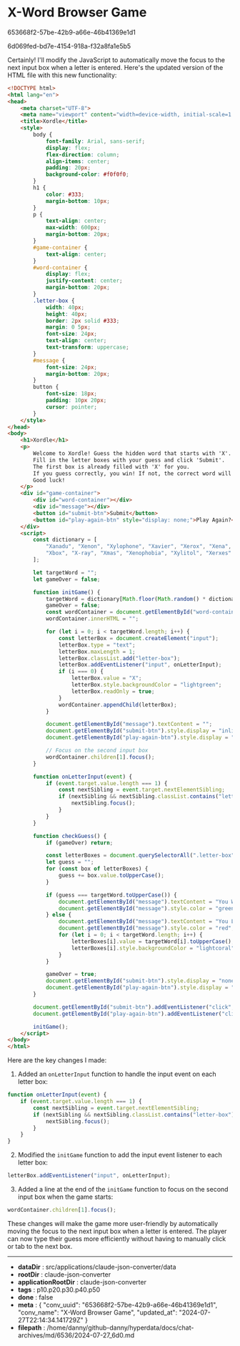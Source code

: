 # X-Word Browser Game

653668f2-57be-42b9-a66e-46b41369e1d1

6d069fed-bd7e-4154-918a-f32a8fa1e5b5

 Certainly! I'll modify the JavaScript to automatically move the focus to the next input box when a letter is entered. Here's the updated version of the HTML file with this new functionality:

```html
<!DOCTYPE html>
<html lang="en">
<head>
    <meta charset="UTF-8">
    <meta name="viewport" content="width=device-width, initial-scale=1.0">
    <title>Xordle</title>
    <style>
        body {
            font-family: Arial, sans-serif;
            display: flex;
            flex-direction: column;
            align-items: center;
            padding: 20px;
            background-color: #f0f0f0;
        }
        h1 {
            color: #333;
            margin-bottom: 10px;
        }
        p {
            text-align: center;
            max-width: 600px;
            margin-bottom: 20px;
        }
        #game-container {
            text-align: center;
        }
        #word-container {
            display: flex;
            justify-content: center;
            margin-bottom: 20px;
        }
        .letter-box {
            width: 40px;
            height: 40px;
            border: 2px solid #333;
            margin: 0 5px;
            font-size: 24px;
            text-align: center;
            text-transform: uppercase;
        }
        #message {
            font-size: 24px;
            margin-bottom: 20px;
        }
        button {
            font-size: 18px;
            padding: 10px 20px;
            cursor: pointer;
        }
    </style>
</head>
<body>
    <h1>Xordle</h1>
    <p>
        Welcome to Xordle! Guess the hidden word that starts with 'X'. 
        Fill in the letter boxes with your guess and click 'Submit'. 
        The first box is already filled with 'X' for you. 
        If you guess correctly, you win! If not, the correct word will be revealed. 
        Good luck!
    </p>
    <div id="game-container">
        <div id="word-container"></div>
        <div id="message"></div>
        <button id="submit-btn">Submit</button>
        <button id="play-again-btn" style="display: none;">Play Again?</button>
    </div>
    <script>
        const dictionary = [
            "Xanadu", "Xenon", "Xylophone", "Xavier", "Xerox", "Xena",
            "Xbox", "X-ray", "Xmas", "Xenophobia", "Xylitol", "Xerxes"
        ];

        let targetWord = "";
        let gameOver = false;

        function initGame() {
            targetWord = dictionary[Math.floor(Math.random() * dictionary.length)];
            gameOver = false;
            const wordContainer = document.getElementById("word-container");
            wordContainer.innerHTML = "";

            for (let i = 0; i < targetWord.length; i++) {
                const letterBox = document.createElement("input");
                letterBox.type = "text";
                letterBox.maxLength = 1;
                letterBox.classList.add("letter-box");
                letterBox.addEventListener("input", onLetterInput);
                if (i === 0) {
                    letterBox.value = "X";
                    letterBox.style.backgroundColor = "lightgreen";
                    letterBox.readOnly = true;
                }
                wordContainer.appendChild(letterBox);
            }

            document.getElementById("message").textContent = "";
            document.getElementById("submit-btn").style.display = "inline-block";
            document.getElementById("play-again-btn").style.display = "none";

            // Focus on the second input box
            wordContainer.children[1].focus();
        }

        function onLetterInput(event) {
            if (event.target.value.length === 1) {
                const nextSibling = event.target.nextElementSibling;
                if (nextSibling && nextSibling.classList.contains("letter-box")) {
                    nextSibling.focus();
                }
            }
        }

        function checkGuess() {
            if (gameOver) return;

            const letterBoxes = document.querySelectorAll(".letter-box");
            let guess = "";
            for (const box of letterBoxes) {
                guess += box.value.toUpperCase();
            }

            if (guess === targetWord.toUpperCase()) {
                document.getElementById("message").textContent = "You Win!";
                document.getElementById("message").style.color = "green";
            } else {
                document.getElementById("message").textContent = "You Lose!";
                document.getElementById("message").style.color = "red";
                for (let i = 0; i < targetWord.length; i++) {
                    letterBoxes[i].value = targetWord[i].toUpperCase();
                    letterBoxes[i].style.backgroundColor = "lightcoral";
                }
            }

            gameOver = true;
            document.getElementById("submit-btn").style.display = "none";
            document.getElementById("play-again-btn").style.display = "inline-block";
        }

        document.getElementById("submit-btn").addEventListener("click", checkGuess);
        document.getElementById("play-again-btn").addEventListener("click", initGame);

        initGame();
    </script>
</body>
</html>
```

Here are the key changes I made:

1. Added an `onLetterInput` function to handle the input event on each letter box:

```javascript
function onLetterInput(event) {
    if (event.target.value.length === 1) {
        const nextSibling = event.target.nextElementSibling;
        if (nextSibling && nextSibling.classList.contains("letter-box")) {
            nextSibling.focus();
        }
    }
}
```

2. Modified the `initGame` function to add the input event listener to each letter box:

```javascript
letterBox.addEventListener("input", onLetterInput);
```

3. Added a line at the end of the `initGame` function to focus on the second input box when the game starts:

```javascript
wordContainer.children[1].focus();
```

These changes will make the game more user-friendly by automatically moving the focus to the next input box when a letter is entered. The player can now type their guess more efficiently without having to manually click or tab to the next box.

---

* **dataDir** : src/applications/claude-json-converter/data
* **rootDir** : claude-json-converter
* **applicationRootDir** : claude-json-converter
* **tags** : p10.p20.p30.p40.p50
* **done** : false
* **meta** : {
  "conv_uuid": "653668f2-57be-42b9-a66e-46b41369e1d1",
  "conv_name": "X-Word Browser Game",
  "updated_at": "2024-07-27T22:14:34.141729Z"
}
* **filepath** : /home/danny/github-danny/hyperdata/docs/chat-archives/md/6536/2024-07-27_6d0.md